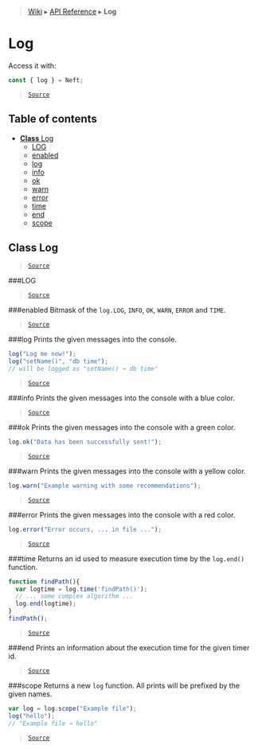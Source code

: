 > [Wiki](Home) ▸ [API Reference](API-Reference) ▸ **Log**

# Log

Access it with:
```javascript
const { log } = Neft;
```

> [`Source`](/Neft-io/neft/tree/master/src/log/index.litcoffee#log)

## Table of contents
  * [**Class** Log](#class-log)
    * [LOG](#log)
    * [enabled](#enabled)
    * [log](#log)
    * [info](#info)
    * [ok](#ok)
    * [warn](#warn)
    * [error](#error)
    * [time](#time)
    * [end](#end)
    * [scope](#scope)

## **Class** Log

> [`Source`](/Neft-io/neft/tree/master/src/log/index.litcoffee#class-log)

###LOG
> [`Source`](/Neft-io/neft/tree/master/src/log/index.litcoffee#integer-loglog-integer-loginfo-integer-logok-integer-logwarn-integer-logerror-integer-logtime-integer-logall)

###enabled
Bitmask of the `log.LOG`, `INFO`, `OK`, `WARN`, `ERROR` and `TIME`.

> [`Source`](/Neft-io/neft/tree/master/src/log/index.litcoffee#integer-enabled--logall)

###log
Prints the given messages into the console.
```javascript
log("Log me now!");
log("setName()", "db time");
// will be logged as "setName() → db time"
```

> [`Source`](/Neft-io/neft/tree/master/src/log/index.litcoffee#logany-messages)

###info
Prints the given messages into the console with a blue color.

> [`Source`](/Neft-io/neft/tree/master/src/log/index.litcoffee#loginfoany-messages)

###ok
Prints the given messages into the console with a green color.
```javascript
log.ok("Data has been successfully sent!");
```

> [`Source`](/Neft-io/neft/tree/master/src/log/index.litcoffee#logokany-messages)

###warn
Prints the given messages into the console with a yellow color.
```javascript
log.warn("Example warning with some recommendations");
```

> [`Source`](/Neft-io/neft/tree/master/src/log/index.litcoffee#logwarnany-messages)

###error
Prints the given messages into the console with a red color.
```javascript
log.error("Error occurs, ... in file ...");
```

> [`Source`](/Neft-io/neft/tree/master/src/log/index.litcoffee#logerrorany-messages)

###time
Returns an id used to measure execution time by the `log.end()` function.
```javascript
function findPath(){
  var logtime = log.time('findPath()');
  // ... some complex algorithm ...
  log.end(logtime);
}
findPath();
```

> [`Source`](/Neft-io/neft/tree/master/src/log/index.litcoffee#integer-logtime)

###end
Prints an information about the execution time for the given timer id.

> [`Source`](/Neft-io/neft/tree/master/src/log/index.litcoffee#logendinteger-id)

###scope
Returns a new `log` function.
All prints will be prefixed by the given names.
```javascript
var log = log.scope("Example file");
log("hello");
// "Example file → hello"
```

> [`Source`](/Neft-io/neft/tree/master/src/log/index.litcoffee#logscopeany-names)

